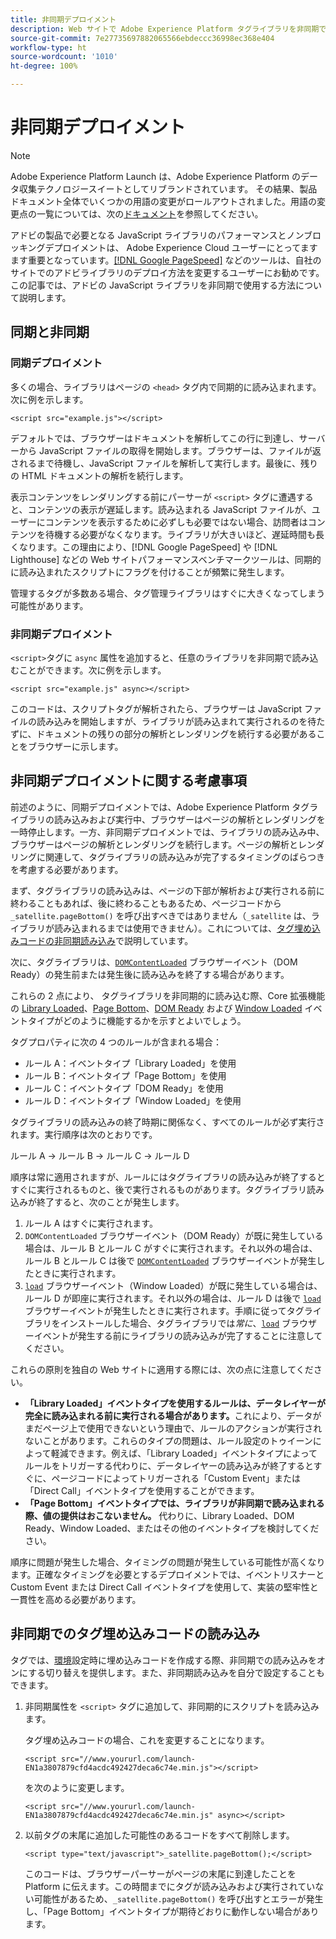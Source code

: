 ```yaml
---
title: 非同期デプロイメント
description: Web サイトで Adobe Experience Platform タグライブラリを非同期でデプロイする方法について説明します。
source-git-commit: 7e27735697882065566ebdeccc36998ec368e404
workflow-type: ht
source-wordcount: '1010'
ht-degree: 100%

---
```


# 非同期デプロイメント

>[!NOTE]
>
>Adobe Experience Platform Launch は、Adobe Experience Platform のデータ収集テクノロジースイートとしてリブランドされています。 その結果、製品ドキュメント全体でいくつかの用語の変更がロールアウトされました。用語の変更点の一覧については、次の[ドキュメント](../../term-updates.md)を参照してください。

アドビの製品で必要となる JavaScript ライブラリのパフォーマンスとノンブロッキングデプロイメントは、 Adobe Experience Cloud ユーザーにとってますます重要となっています。[[!DNL Google PageSpeed]](https://developers.google.com/speed/pagespeed/insights/) などのツールは、自社のサイトでのアドビライブラリのデプロイ方法を変更するユーザーにお勧めです。この記事では、アドビの JavaScript ライブラリを非同期で使用する方法について説明します。

## 同期と非同期

### 同期デプロイメント

多くの場合、ライブラリはページの `<head>` タグ内で同期的に読み込まれます。次に例を示します。

```markup
<script src="example.js"></script>
```

デフォルトでは、ブラウザーはドキュメントを解析してこの行に到達し、サーバーから JavaScript ファイルの取得を開始します。ブラウザーは、ファイルが返されるまで待機し、JavaScript ファイルを解析して実行します。最後に、残りの HTML ドキュメントの解析を続行します。

表示コンテンツをレンダリングする前にパーサーが `<script>` タグに遭遇すると、コンテンツの表示が遅延します。読み込まれる JavaScript ファイルが、ユーザーにコンテンツを表示するために必ずしも必要ではない場合、訪問者はコンテンツを待機する必要がなくなります。ライブラリが大きいほど、遅延時間も長くなります。この理由により、[!DNL Google PageSpeed] や [!DNL Lighthouse] などの Web サイトパフォーマンスベンチマークツールは、同期的に読み込まれたスクリプトにフラグを付けることが頻繁に発生します。

管理するタグが多数ある場合、タグ管理ライブラリはすぐに大きくなってしまう可能性があります。

### 非同期デプロイメント

`<script>`タグに `async` 属性を追加すると、任意のライブラリを非同期で読み込むことができます。次に例を示します。

```markup
<script src="example.js" async></script>
```

このコードは、スクリプトタグが解析されたら、ブラウザーは JavaScript ファイルの読み込みを開始しますが、ライブラリが読み込まれて実行されるのを待たずに、ドキュメントの残りの部分の解析とレンダリングを続行する必要があることをブラウザーに示します。

## 非同期デプロイメントに関する考慮事項

前述のように、同期デプロイメントでは、Adobe Experience Platform タグライブラリの読み込みおよび実行中、ブラウザーはページの解析とレンダリングを一時停止します。一方、非同期デプロイメントでは、ライブラリの読み込み中、ブラウザーはページの解析とレンダリングを続行します。ページの解析とレンダリングに関連して、タグライブラリの読み込みが完了するタイミングのばらつきを考慮する必要があります。

まず、タグライブラリの読み込みは、ページの下部が解析および実行される前に終わることもあれば、後に終わることもあるため、ページコードから `_satellite.pageBottom()` を呼び出すべきではありません（`_satellite` は、ライブラリが読み込まれるまでは使用できません）。これについては、[タグ埋め込みコードの非同期読み込み](#loading-the-tags-embed-code-asynchronously)で説明しています。

次に、タグライブラリは、[`DOMContentLoaded`](https://developer.mozilla.org/ja-JP/docs/Web/Events/DOMContentLoaded) ブラウザーイベント（DOM Ready）の発生前または発生後に読み込みを終了する場合があります。

これらの 2 点により、 タグライブラリを非同期的に読み込む際、Core 拡張機能の [Library Loaded](../../extensions/web/core/overview.md#library-loaded-page-top)、[Page Bottom](../../extensions/web/core/overview.md#page-bottom)、[DOM Ready](../../extensions/web/core/overview.md#page-bottom) および [Window Loaded](../../extensions/web/core/overview.md#window-loaded) イベントタイプがどのように機能するかを示すとよいでしょう。

タグプロパティに次の 4 つのルールが含まれる場合：

* ルール A：イベントタイプ「Library Loaded」を使用
* ルール B：イベントタイプ「Page Bottom」を使用
* ルール C：イベントタイプ「DOM Ready」を使用
* ルール D：イベントタイプ「Window Loaded」を使用

タグライブラリの読み込みの終了時期に関係なく、すべてのルールが必ず実行されます。実行順序は次のとおりです。

ルール A → ルール B → ルール C → ルール D

順序は常に適用されますが、ルールにはタグライブラリの読み込みが終了するとすぐに実行されるものと、後で実行されるものがあります。タグライブラリ読み込みが終了すると、次のことが発生します。

1. ルール A はすぐに実行されます。
1. `DOMContentLoaded` ブラウザーイベント（DOM Ready）が既に発生している場合は、ルール B とルール C がすぐに実行されます。それ以外の場合は、ルール B とルール C は後で [`DOMContentLoaded`](https://developer.mozilla.org/ja-JP/docs/Web/Events/DOMContentLoaded) ブラウザーイベントが発生したときに実行されます。
1. [`load`](https://developer.mozilla.org/ja-JP/docs/Web/Events/load) ブラウザーイベント（Window Loaded）が既に発生している場合は、ルール D が即座に実行されます。それ以外の場合は、ルール D は後で [`load`](https://developer.mozilla.org/ja-JP/docs/Web/Events/load) ブラウザーイベントが発生したときに実行されます。手順に従ってタグライブラリをインストールした場合、タグライブラリでは&#x200B;*常に*、[`load`](https://developer.mozilla.org/ja-JP/docs/Web/Events/load) ブラウザーイベントが発生する前にライブラリの読み込みが完了することに注意してください。

これらの原則を独自の Web サイトに適用する際には、次の点に注意してください。

* **「Library Loaded」イベントタイプを使用するルールは、データレイヤーが完全に読み込まれる前に実行される場合があります。**&#x200B;これにより、データがまだページ上で使用できないという理由で、ルールのアクションが実行されないことがあります。これらのタイプの問題は、ルール設定のトゥイーンによって軽減できます。例えば、「Library Loaded」イベントタイプによってルールをトリガーする代わりに、データレイヤーの読み込みが終了するとすぐに、ページコードによってトリガーされる「Custom Event」または「Direct Call」イベントタイプを使用することができます。
* **「Page Bottom」イベントタイプでは、ライブラリが非同期で読み込まれる際、値の提供はおこないません。**  代わりに、Library Loaded、DOM Ready、Window Loaded、またはその他のイベントタイプを検討してください。

順序に問題が発生した場合、タイミングの問題が発生している可能性が高くなります。正確なタイミングを必要とするデプロイメントでは、イベントリスナーと Custom Event または Direct Call イベントタイプを使用して、実装の堅牢性と一貫性を高める必要があります。

## 非同期でのタグ埋め込みコードの読み込み

タグでは、[環境](../publishing/environments.md)設定時に埋め込みコードを作成する際、非同期での読み込みをオンにする切り替えを提供します。また、非同期読み込みを自分で設定することもできます。

1. 非同期属性を `<script>` タグに追加して、非同期的にスクリプトを読み込みます。

   タグ埋め込みコードの場合、これを変更することになります。

   ```markup
   <script src="//www.yoururl.com/launch-EN1a3807879cfd4acdc492427deca6c74e.min.js"></script>
   ```

   を次のように変更します。

   ```markup
   <script src="//www.yoururl.com/launch-EN1a3807879cfd4acdc492427deca6c74e.min.js" async></script>
   ```

1. 以前タグの末尾に追加した可能性のあるコードをすべて削除します。

   ```markup
   <script type="text/javascript">_satellite.pageBottom();</script>
   ```

   このコードは、ブラウザーパーサーがページの末尾に到達したことを Platform に伝えます。この時間までにタグが読み込みおよび実行されていない可能性があるため、`_satellite.pageBottom()` を呼び出すとエラーが発生し、「Page Bottom」イベントタイプが期待どおりに動作しない場合があります。

